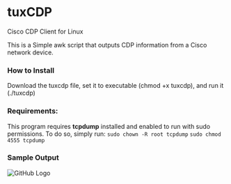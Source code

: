 # tuxCDP
Cisco CDP Client for Linux


This is a Simple awk script that outputs CDP information from a Cisco network device. 

### How to Install
Download the tuxcdp file, set it to executable (chmod +x tuxcdp), and run it (./tuxcdp)

### Requirements:
This program requires **tcpdump** installed and enabled to run with sudo permissions.
To do so, simply run:
           ` sudo chown -R root tcpdump `
            `sudo chmod 4555 tcpdump`
            

### Sample Output
![GitHub Logo](https://image.ibb.co/g8oJC5/Screenshot_from_2017_07_19_16_18_07.png)
